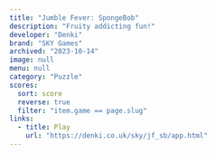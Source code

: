 ```yaml
---
title: "Jumble Fever: SpongeBob"
description: "Fruity addicting fun!"
developer: "Denki"
brand: "SKY Games"
archived: "2023-10-14"
image: null
menu: null
category: "Puzzle"
scores:
  sort: score
  reverse: true
  filter: "item.game == page.slug"
links:
  - title: Play
    url: "https://denki.co.uk/sky/jf_sb/app.html"
---
```

